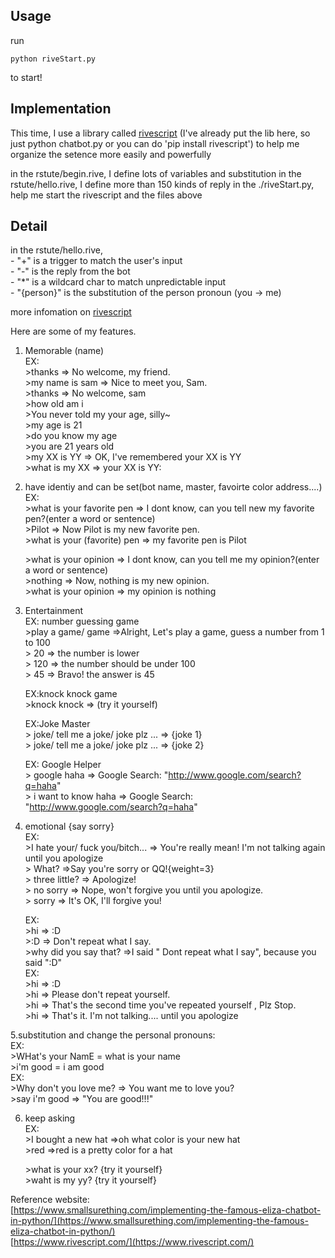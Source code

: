 ## Usage

run
```
python riveStart.py
```

to start!





## Implementation

This time, I use a library called [rivescript](https://www.rivescript.com/)
(I've already put the lib here, so just python chatbot.py
or you can do 'pip install rivescript')
to help me organize the setence more easily and powerfully 


in the rstute/begin.rive, I define lots of variables and substitution
in the rstute/hello.rive, I define more than 150 kinds of reply
in the ./riveStart.py, help me start the rivescript and the files above

## Detail

in the rstute/hello.rive,  
	- "+" is a trigger to match the user's input  
	- "-" is the reply from the bot  
	- "\*" is a wildcard char to match unpredictable input  
	- "{person}" is the substitution of the person pronoun (you -> me)  
	
more infomation on [rivescript](https://www.rivescript.com/)

Here are some of my features.


1. Memorable (name)  
	EX:  
	\>thanks  => No welcome, my friend.  
	\>my name is sam => Nice to meet you, Sam.   
	\>thanks  => No welcome, sam   
	\>how old am i   
	\>You never told my your age, silly~    
	\>my age is 21    
	\>do you know my age  
	\>you are 21 years old  
	\>my XX is YY => OK, I've remembered your XX is YY  
    \>what is my XX => your XX is YY:  



2. have identiy and can be set(bot name, master, favoirte color address....)  
   EX:   
   \>what is your favorite pen => I dont know, can you tell new my favorite pen?(enter a word or sentence)  
   \>Pilot  => Now Pilot is my new favorite pen.  
   \>what is your (favorite) pen => my favorite pen is Pilot  

   \>what is your opinion => I dont know, can you tell me my opinion?(enter a word or sentence)  
   \>nothing  => Now, nothing is my new opinion.  
   \>what is your opinion => my opinion is nothing  

3. Entertainment  
	EX: number guessing game  
	\>play a game/ game =>Alright, Let's play a game, guess a number from 1 to 100  
	\> 20 => the number is lower   
	\> 120 => the number should be under 100   
	\> 45 => Bravo! the answer is 45   
	
	EX:knock knock game   
	\>knock knock => (try it yourself)   

	EX:Joke Master   
	\> joke/ tell me a joke/ joke plz ... => {joke 1}   
	\> joke/ tell me a joke/ joke plz ... => {joke 2}   

	EX: Google Helper   
	\> google haha => Google Search:  "http://www.google.com/search?q=haha"    
	\> i want to know haha => Google Search:  "http://www.google.com/search?q=haha"    

4. emotional {say sorry}   
	EX:    
	\>I hate your/ fuck you/bitch...  => You're really mean! I'm not talking again until you apologize   
	\> What? =>Say you're sorry or QQ!{weight=3}   
	\> three little? => Apologize!   
	\> no sorry   => Nope, won't forgive you until you apologize.   
	\> sorry    => It's OK, I'll forgive you!   
	
	EX:    
	\>hi => :D   
	\>:D => Don't repeat what I say.   
	\>why did you say that? =>I said " Dont repeat what I say", because you said ":D"   
	EX:   
	\>hi => :D   
	\>hi => Please don't repeat yourself.   
	\>hi =>  That's the second time you've repeated yourself , Plz Stop.   
	\>hi =>  That's it. I'm not talking.... until you apologize   

5.substitution and change the personal pronouns:    
  EX:   
	\>WHat's your NamE   =    what is your name   
   	\>i'm good    		=    i am good   
	EX:    
	\>Why don't you love me? => You want me to love you?   
	\>say i'm good => "You are good!!!"   

6. keep asking   
	EX:   
	\>I bought a new hat =>oh what color is your new hat   
	\>red =>red is a pretty color for a hat   

	\>what is your xx? {try it yourself}   
	\>waht is my yy? {try it yourself}   


Reference website:   
	[https://www.smallsurething.com/implementing-the-famous-eliza-chatbot-in-python/](https://www.smallsurething.com/implementing-the-famous-eliza-chatbot-in-python/)   
	[https://www.rivescript.com/](https://www.rivescript.com/)  
